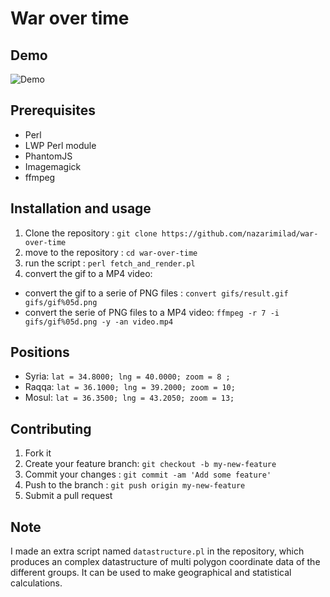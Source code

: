 # War over time
## Demo
![Demo](https://media.giphy.com/media/Co7w7lNdpBuZW/giphy.gif)
## Prerequisites
* Perl
* LWP Perl module
* PhantomJS
* Imagemagick
* ffmpeg
## Installation and usage
1. Clone the repository          : `git clone https://github.com/nazarimilad/war-over-time`
2. move to the repository        : `cd war-over-time`
3. run the script		         : `perl fetch_and_render.pl`
4. convert the gif to a MP4 video:

- convert the gif to a serie of PNG files      : `convert gifs/result.gif gifs/gif%05d.png`
- convert the serie of PNG files to a MP4 video: `ffmpeg -r 7 -i gifs/gif%05d.png -y -an video.mp4`
## Positions
* Syria: `lat = 34.8000; lng = 40.0000; zoom = 8 ;`
* Raqqa: `lat = 36.1000; lng = 39.2000; zoom = 10;`
* Mosul: `lat = 36.3500; lng = 43.2050; zoom = 13;`
## Contributing
1. Fork it
2. Create your feature branch: `git checkout -b my-new-feature`
3. Commit your changes       : `git commit -am 'Add some feature'`
4. Push to the branch        : `git push origin my-new-feature`
5. Submit a pull request
## Note
I made an extra script named `datastructure.pl` in the repository, which produces an complex datastructure of multi polygon coordinate data of the different groups. It can be used to make geographical and statistical calculations.